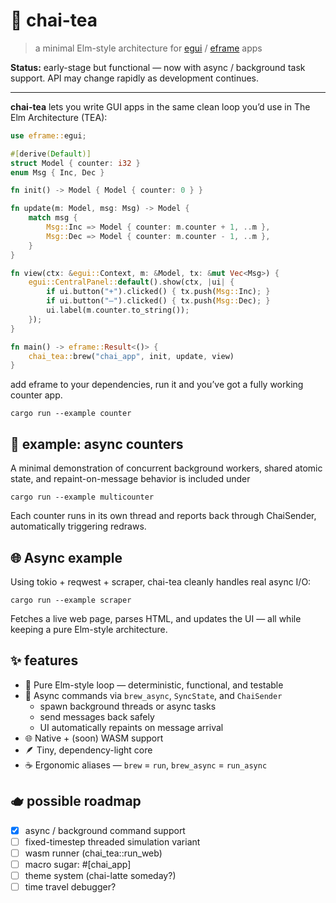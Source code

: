 # 🍵 chai-tea

> a minimal Elm-style architecture for [egui](https://github.com/emilk/egui) / [eframe](https://github.com/emilk/egui/tree/main/crates/eframe) apps

**Status:** early-stage but functional — now with async / background task support.
API may change rapidly as development continues.

---

**chai-tea** lets you write GUI apps in the same clean loop you’d use in The Elm Architecture (TEA):

```rust
use eframe::egui;

#[derive(Default)]
struct Model { counter: i32 }
enum Msg { Inc, Dec }

fn init() -> Model { Model { counter: 0 } }

fn update(m: Model, msg: Msg) -> Model {
    match msg {
        Msg::Inc => Model { counter: m.counter + 1, ..m },
        Msg::Dec => Model { counter: m.counter - 1, ..m },
    }
}

fn view(ctx: &egui::Context, m: &Model, tx: &mut Vec<Msg>) {
    egui::CentralPanel::default().show(ctx, |ui| {
        if ui.button("+").clicked() { tx.push(Msg::Inc); }
        if ui.button("–").clicked() { tx.push(Msg::Dec); }
        ui.label(m.counter.to_string());
    });
}

fn main() -> eframe::Result<()> {
    chai_tea::brew("chai_app", init, update, view)
}
```

add eframe to your dependencies, run it and you’ve got a fully working counter app.

`cargo run --example counter`

## 🧩 example: async counters

A minimal demonstration of concurrent background workers, shared atomic state, and repaint-on-message behavior is included under

`cargo run --example multicounter`

Each counter runs in its own thread and reports back through ChaiSender, automatically triggering redraws.

## 🌐 Async example

Using tokio + reqwest + scraper, chai-tea cleanly handles real async I/O: 

`cargo run --example scraper`

Fetches a live web page, parses HTML, and updates the UI — all while keeping a pure Elm-style architecture.


## ✨ features

- 🍃 Pure Elm-style loop — deterministic, functional, and testable
- 🧵 Async commands via `brew_async`, `SyncState`, and `ChaiSender`
    - spawn background threads or async tasks
    - send messages back safely
    - UI automatically repaints on message arrival
- 🌐 Native + (soon) WASM support
- 🪶 Tiny, dependency-light core
- ☕ Ergonomic aliases — `brew` = `run`, `brew_async` = `run_async`

## 🫖 possible roadmap

- [x] async / background command support
- [ ] fixed-timestep threaded simulation variant
- [ ] wasm runner (chai_tea::run_web)
- [ ] macro sugar: #[chai_app]
- [ ] theme system (chai-latte someday?)
- [ ] time travel debugger?
